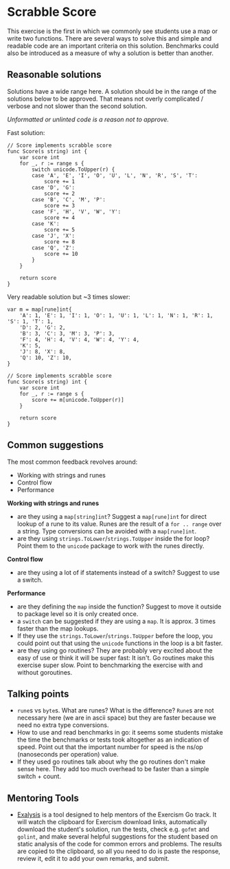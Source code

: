 # Scrabble Score

This exercise is the first in which we commonly see students use a map or write two functions. There are several ways to solve this and simple and readable code are an important criteria on this solution. Benchmarks could also be introduced as a measure of why a solution is better than another.

## Reasonable solutions

Solutions have a wide range here. A solution should be in the range of the solutions below to be approved. That means not 
overly complicated / verbose and not slower than the second solution.

_Unformatted or unlinted code is a reason not to approve._

Fast solution:
```
// Score implements scrabble score
func Score(s string) int {
	var score int
	for _, r := range s {
		switch unicode.ToUpper(r) {
		case 'A', 'E', 'I', 'O', 'U', 'L', 'N', 'R', 'S', 'T':
			score += 1
		case 'D', 'G':
			score += 2
		case 'B', 'C', 'M', 'P':
			score += 3
		case 'F', 'H', 'V', 'W', 'Y':
			score += 4
		case 'K':
			score += 5
		case 'J', 'X':
			score += 8
		case 'Q', 'Z':
			score += 10
		}
	}

	return score
}
```

Very readable solution but ~3 times slower:
```
var m = map[rune]int{
	'A': 1, 'E': 1, 'I': 1, 'O': 1, 'U': 1, 'L': 1, 'N': 1, 'R': 1, 'S': 1, 'T': 1,
	'D': 2, 'G': 2,
	'B': 3, 'C': 3, 'M': 3, 'P': 3,
	'F': 4, 'H': 4, 'V': 4, 'W': 4, 'Y': 4,
	'K': 5,
	'J': 8, 'X': 8,
	'Q': 10, 'Z': 10,
}

// Score implements scrabble score
func Score(s string) int {
	var score int
	for _, r := range s {
		score += m[unicode.ToUpper(r)]
	}

	return score
}
```

## Common suggestions

The most common feedback revolves around:

* Working with strings and runes
* Control flow
* Performance

**Working with strings and runes**

* are they using a `map[string]int`? Suggest a `map[rune]int` for direct lookup of a rune to its value. Runes are the result of a `for .. range` over a string. Type conversions can be avoided with a `map[rune]int`.
* are they using `strings.ToLower`/`strings.ToUpper` inside the for loop? Point them to the `unicode` package to work with the runes directly.

**Control flow**

* are they using a lot of if statements instead of a switch? Suggest to use a switch.

**Performance**

* are they defining the `map` inside the function? Suggest to move it outside to package level so it is only created once.
* a `switch` can be suggested if they are using a `map`. It is approx. 3 times faster than the map lookups.
* If they use the `strings.ToLower`/`strings.ToUpper` before the loop, you could point out that using the `unicode` functions in the loop is a bit faster.
* are they using go routines? They are probably very excited about the easy of use or think it will be super fast: It isn't. Go routines make this exercise super slow. Point to benchmarking the exercise with and without goroutines.

## Talking points

* `rune`s vs `byte`s. What are runes? What is the difference? `Rune`s are not necessary here (we are in ascii space) but they are faster because we need no extra type conversions.
* How to use and read benchmarks in go: it seems some students mistake the time the benchmarks or tests took altogether as an indication of speed. Point out that the important number for speed is the ns/op (nanoseconds per operation) value.
* If they used go routines talk about why the go routines don't make sense here. They add too much overhead to be faster than a simple switch + count.

## Mentoring Tools

* [Exalysis](https://github.com/exercism/exalysis) is a tool designed to help mentors of the Exercism Go track. It will watch the clipboard for Exercism download links, automatically download the student's solution, run the tests, check e.g. `gofmt` and `golint`, and make several helpful suggestions for the student based on static analysis of the code for common errors and problems. The results are copied to the clipboard, so all you need to do is paste the response, review it, edit it to add your own remarks, and submit.
